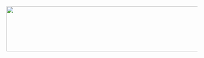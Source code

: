 <a href="https://github.com/devxb/gitanimals">
  <img src="https://render.gitanimals.org/lines/gnxm37?pet-id=1" width="1000" height="120"/>
</a>
